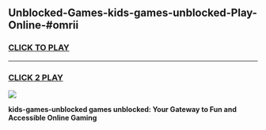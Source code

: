 
## Unblocked-Games-kids-games-unblocked-Play-Online-#omrii
<h3>
<a href="https://premium.freeplayer.one?title=kids-games-unblocked&ref=27F">CLICK TO PLAY</a></h3>
<hr>

<h3>
<a href="https://premium.freeplayer.one?title=kids-games-unblocked&ref=27F">CLICK 2 PLAY</a>
  
</h3>

<a href="https://premium.freeplayer.one?title=kids-games-unblocked&ref=27F"><img src="https://clearcache.store/games.png"></a>


**kids-games-unblocked games unblocked: Your Gateway to Fun and Accessible Online Gaming**
